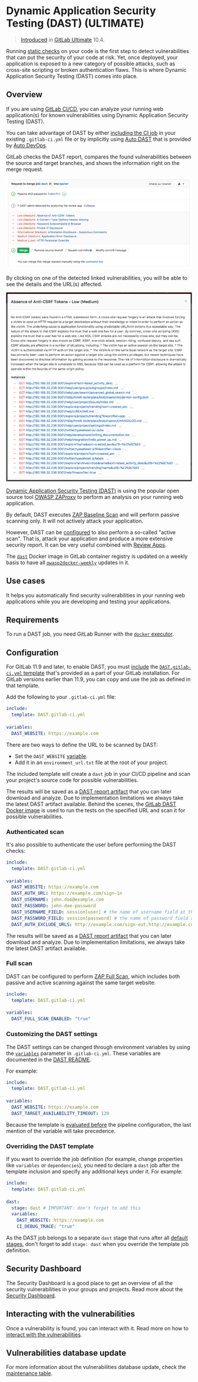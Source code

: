 # Dynamic Application Security Testing (DAST) **(ULTIMATE)**

> [Introduced](https://gitlab.com/gitlab-org/gitlab-ee/issues/4348)
in [GitLab Ultimate](https://about.gitlab.com/pricing/) 10.4.

Running [static checks](../sast/index.md) on your code is the first step to detect
vulnerabilities that can put the security of your code at risk. Yet, once
deployed, your application is exposed to a new category of possible attacks,
such as cross-site scripting or broken authentication flaws. This is where
Dynamic Application Security Testing (DAST) comes into place.

## Overview

If you are using [GitLab CI/CD](../../../ci/README.md), you can analyze your running web application(s)
for known vulnerabilities using Dynamic Application Security Testing (DAST).

You can take advantage of DAST by either [including the CI job](#configuration) in
your existing `.gitlab-ci.yml` file or by implicitly using
[Auto DAST](../../../topics/autodevops/index.md#auto-dast-ultimate)
that is provided by [Auto DevOps](../../../topics/autodevops/index.md).

GitLab checks the DAST report, compares the found vulnerabilities between the source and target
branches, and shows the information right on the merge request.

![DAST Widget](img/dast_all.png)

By clicking on one of the detected linked vulnerabilities, you will be able to
see the details and the URL(s) affected.

![DAST Widget Clicked](img/dast_single.png)

[Dynamic Application Security Testing (DAST)](https://en.wikipedia.org/wiki/Dynamic_Application_Security_Testing)
is using the popular open source tool [OWASP ZAProxy](https://github.com/zaproxy/zaproxy)
to perform an analysis on your running web application.

By default, DAST executes [ZAP Baseline Scan](https://github.com/zaproxy/zaproxy/wiki/ZAP-Baseline-Scan) and will perform passive scanning only. It will not actively attack your application.

However, DAST can be [configured](#full-scan)
to also perform a so-called "active scan". That is, attack your application and produce a more extensive security report.
It can be very useful combined with [Review Apps](../../../ci/review_apps/index.md).

The [`dast`](https://gitlab.com/gitlab-org/security-products/dast/container_registry) Docker image in GitLab container registry is updated on a weekly basis to have all [`owasp2docker-weekly`](https://hub.docker.com/r/owasp/zap2docker-weekly/) updates in it.

## Use cases

It helps you automatically find security vulnerabilities in your running web
applications while you are developing and testing your applications.

## Requirements

To run a DAST job, you need GitLab Runner with the
[`docker` executor](https://docs.gitlab.com/runner/executors/docker.html).

## Configuration

For GitLab 11.9 and later, to enable DAST, you must
[include](../../../ci/yaml/README.md#includetemplate) the
[`DAST.gitlab-ci.yml` template](https://gitlab.com/gitlab-org/gitlab-ee/blob/master/lib/gitlab/ci/templates/Security/DAST.gitlab-ci.yml)
that's provided as a part of your GitLab installation.
For GitLab versions earlier than 11.9, you can copy and use the job as defined
in that template.

Add the following to your `.gitlab-ci.yml` file:

```yaml
include:
  template: DAST.gitlab-ci.yml

variables:
  DAST_WEBSITE: https://example.com
```

There are two ways to define the URL to be scanned by DAST:

- Set the `DAST_WEBSITE` [variable](../../../ci/yaml/README.md#variables).
- Add it in an `environment_url.txt` file at the root of your project.

The included template will create a `dast` job in your CI/CD pipeline and scan
your project's source code for possible vulnerabilities.

The results will be saved as a
[DAST report artifact](../../../ci/yaml/README.md#artifactsreportsdast-ultimate)
that you can later download and analyze. Due to implementation limitations we
always take the latest DAST artifact available. Behind the scenes, the
[GitLab DAST Docker image](https://gitlab.com/gitlab-org/security-products/dast)
is used to run the tests on the specified URL and scan it for possible vulnerabilities.

### Authenticated scan

It's also possible to authenticate the user before performing the DAST checks:

```yaml
include:
  template: DAST.gitlab-ci.yml

variables:
  DAST_WEBSITE: https://example.com
  DAST_AUTH_URL: https://example.com/sign-in
  DAST_USERNAME: john.doe@example.com
  DAST_PASSWORD: john-doe-password
  DAST_USERNAME_FIELD: session[user] # the name of username field at the sign-in HTML form
  DAST_PASSWORD_FIELD: session[password] # the name of password field at the sign-in HTML form
  DAST_AUTH_EXCLUDE_URLS: http://example.com/sign-out,http://example.com/sign-out-2 # optional, URLs to skip during the authenticated scan; comma-separated, no spaces in between
```

The results will be saved as a
[DAST report artifact](../../../ci/yaml/README.md#artifactsreportsdast-ultimate)
that you can later download and analyze.
Due to implementation limitations, we always take the latest DAST artifact available.

### Full scan

DAST can be configured to perform [ZAP Full Scan](https://github.com/zaproxy/zaproxy/wiki/ZAP-Full-Scan), which
includes both passive and active scanning against the same target website:

```yaml
include:
  template: DAST.gitlab-ci.yml

variables:
  DAST_FULL_SCAN_ENABLED: "true"
```

### Customizing the DAST settings

The DAST settings can be changed through environment variables by using the
[`variables`](../../../ci/yaml/README.md#variables) parameter in `.gitlab-ci.yml`.
These variables are documented in the [DAST README](https://gitlab.com/gitlab-org/security-products/dast#settings).

For example:

```yaml
include:
  template: DAST.gitlab-ci.yml

variables:
  DAST_WEBSITE: https://example.com
  DAST_TARGET_AVAILABILITY_TIMEOUT: 120
```

Because the template is [evaluated before](../../../ci/yaml/README.md#include) the pipeline
configuration, the last mention of the variable will take precedence.

### Overriding the DAST template

If you want to override the job definition (for example, change properties like
`variables` or `dependencies`), you need to declare a `dast` job after the
template inclusion and specify any additional keys under it. For example:

```yaml
include:
  template: DAST.gitlab-ci.yml

dast:
  stage: dast # IMPORTANT: don't forget to add this
  variables:
    DAST_WEBSITE: https://example.com
    CI_DEBUG_TRACE: "true"
```

As the DAST job belongs to a separate `dast` stage that runs after all
[default stages](../../../ci/yaml/README.md#stages),
don't forget to add `stage: dast` when you override the template job definition.

## Security Dashboard

The Security Dashboard is a good place to get an overview of all the security
vulnerabilities in your groups and projects. Read more about the
[Security Dashboard](../security_dashboard/index.md).

## Interacting with the vulnerabilities

Once a vulnerability is found, you can interact with it. Read more on how to
[interact with the vulnerabilities](../index.md#interacting-with-the-vulnerabilities).

## Vulnerabilities database update

For more information about the vulnerabilities database update, check the
[maintenance table](../index.md#maintenance-and-update-of-the-vulnerabilities-database).
